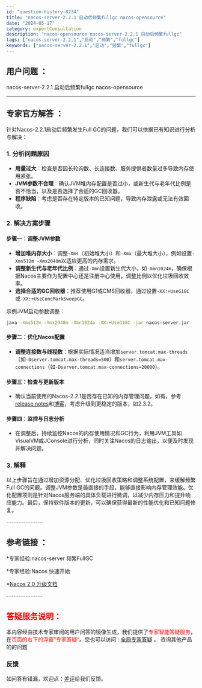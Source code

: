 ```yaml
---
id: "question-history-8234"
title: "nacos-server-2.2.1 启动后频繁fullgc nacos-opensource"
date: "2024-05-17"
category: expertConsultation
description: "nacos-opensource nacos-server-2.2.1 启动后频繁fullgc"
tags: ["nacos-server-2.2.1","启动","频繁","fullgc"]
keywords: ["nacos-server-2.2.1","启动","频繁","fullgc"]
---
```


## 用户问题 ： 
 nacos-server-2.2.1 启动后频繁fullgc nacos-opensource 

---------------
## 专家官方解答 ：

针对Nacos-2.2.1启动后频繁发生Full GC的问题，我们可以依据已有知识进行分析与解决：

### 1. 分析问题原因
- **用量过大**：检查是否因长轮询数、长连接数、服务提供者数量过多导致内存使用紧张。
- **JVM参数不合理**：确认JVM堆内存配置是否过小，或新生代与老年代比例是否不恰当，以及是否选择了合适的GC回收器。
- **程序缺陷**：考虑是否存在特定版本的已知问题，导致内存泄露或无法有效回收。

### 2. 解决方案步骤
#### 步骤一：调整JVM参数
- **增加堆内存大小**：调整`-Xms`（初始堆大小）和`-Xmx`（最大堆大小），例如设置`-Xms512m -Xmx2048m`以适应更高的内存需求。
- **调整新生代与老年代比例**：通过`-Xmn`设置新生代大小，如`-Xmn1024m`，确保根据Nacos主要作为配置中心还是注册中心使用，调整比例以优化垃圾回收效率。
- **选择合适的GC回收器**：推荐使用G1或CMS回收器，通过设置`-XX:+UseG1GC`或`-XX:+UseConcMarkSweepGC`。

示例JVM启动参数调整：
```bash
java -Xms512m -Xmx2048m -Xmn1024m -XX:+UseG1GC -jar nacos-server.jar
```

#### 步骤二：优化Nacos配置
- **调整连接数与线程数**：根据实际情况适当增加`server.tomcat.max-threads`（如`-Dserver.tomcat.max-threads=500`）和`server.tomcat.max-connections`（如`-Dserver.tomcat.max-connections=20000`）。

#### 步骤三：检查与更新版本
- 确认当前使用的Nacos-2.2.1是否存在已知的内存管理问题。如有，参考[release notes](https://github.com/alibaba/nacos/releases)和[博客](https://nacos.io/blog/)，考虑升级到更稳定的版本，如2.3.2。

#### 步骤四：监控与日志分析
- 在调整后，持续监控Nacos的内存使用情况和GC行为，利用JVM工具如VisualVM或JConsole进行分析，同时关注Nacos的日志输出，以便及时发现并解决问题。

### 3. 解释
以上步骤旨在通过增加资源分配、优化垃圾回收策略和调整系统配置，来缓解频繁Full GC的问题。调整JVM参数是最直接的手段，能够直接影响内存管理效能。优化配置项则是针对Nacos服务端的具体负载进行微调，以减少内存压力和提升响应能力。最后，保持软件版本的更新，可以确保获得最新的性能优化和已知问题修复。


<font color="#949494">---------------</font> 


## 参考链接 ：

*专家经验:nacos-server 频繁FullGC 
 
 *专家经验:Nacos 快速开始 
 
 *[Nacos 2.0 升级文档](https://nacos.io/docs/latest/upgrading/200-upgrading)


 <font color="#949494">---------------</font> 
 


## <font color="#FF0000">答疑服务说明：</font> 

本内容经由技术专家审阅的用户问答的镜像生成，我们提供了<font color="#FF0000">专家智能答疑服务</font>，在<font color="#FF0000">页面的右下的浮窗”专家答疑“</font>。您也可以访问 : [全局专家答疑](https://opensource.alibaba.com/chatBot) 。 咨询其他产品的的问题

### 反馈
如问答有错漏，欢迎点：[差评](https://ai.nacos.io/user/feedbackByEnhancerGradePOJOID?enhancerGradePOJOId=13586)给我们反馈。
